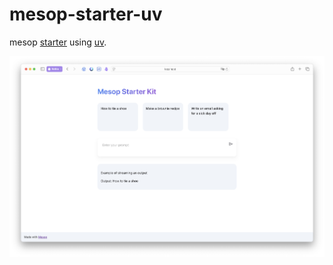 # mesop-starter-uv

mesop [starter](https://mesop-dev.github.io/mesop/getting-started/quickstart/#starter-kit) using [uv](https://docs.astral.sh/uv/).

![alt text](<docs/Screenshot 2025-04-23 at 14.07.59.png>)

